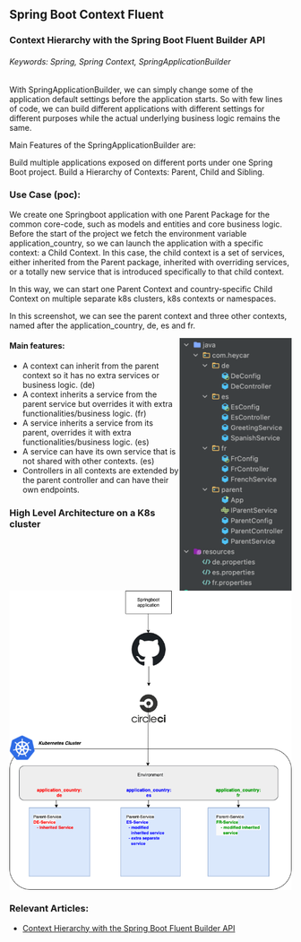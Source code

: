 ## Spring Boot Context Fluent
### Context Hierarchy with the Spring Boot Fluent Builder API
###### Keywords: Spring, Spring Context, SpringApplicationBuilder


With SpringApplicationBuilder, we can simply change some of the application default settings before the application starts. So with few lines of code, we can build different applications with different settings for different purposes while the actual underlying business logic remains the same.

Main Features of the SpringApplicationBuilder are:

Build multiple applications exposed on different ports under one Spring Boot project.
Build a Hierarchy of Contexts:  Parent, Child and Sibling.

### Use Case (poc):

We create one Springboot application with one Parent Package for the common core-code, such as models and entities and core business logic. Before the start of the project we fetch the environment variable application_country, so we can launch the application with a specific context: a Child Context. In this case, the child context is a set of services, either inherited from the Parent package, inherited with overriding services, or a totally new service that is introduced specifically to that child context.  

In this way, we can start one Parent Context and country-specific Child Context on multiple separate k8s clusters, k8s contexts or namespaces.  

In this screenshot, we can see the parent context and three other contexts, named after the application_country, de, es and fr.

<img align="right" width="200" height="451" src="Hierarchy.png">

#### Main features:
* A context can inherit from the parent context so it has no extra services or business logic. (de)
* A context inherits a service from the parent service but overrides it with extra functionalities/business logic. (fr)
* A service inherits a service from its parent, overrides it with extra functionalities/business logic. (es)
* A service can have its own service that is not shared with other contexts. (es)
* Controllers in all contexts are extended by the parent controller and can have their own endpoints.









### High Level Architecture on a K8s cluster

<img align="center" src="Internationalised Applications.png">


### Relevant Articles:

- [Context Hierarchy with the Spring Boot Fluent Builder API](https://www.baeldung.com/spring-boot-context-hierarchy)

